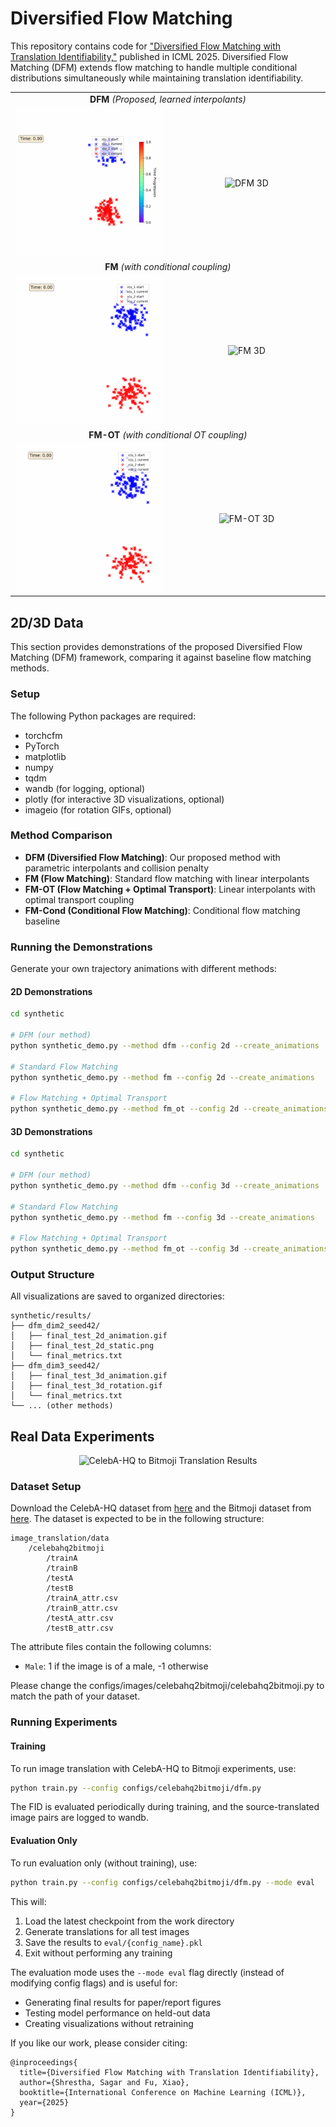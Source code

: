 # Diversified Flow Matching

This repository contains code for ["Diversified Flow Matching with Translation Identifiability,"](https://openreview.net/pdf?id=P0zvNhHGG9) published in ICML 2025.
Diversified Flow Matching (DFM) extends flow matching to handle multiple conditional distributions simultaneously while maintaining translation identifiability.



<div align="center">
<table width="100%">
<tr>
<td align="center" colspan="2">
<strong>DFM</strong> <em>(Proposed, learned interpolants)</em>
</td>
</tr>
<tr>
<td align="center" width="50%">
<img src="assets/dfm_2d.gif" alt="DFM 2D" width="100%"/>
</td>
<td align="center" width="50%">
<img src="assets/dfm_3d.gif" alt="DFM 3D" width="100%"/>
</td>
</tr>

<tr>
<td align="center" colspan="2">
<strong>FM</strong> <em>(with conditional coupling)</em>
</td>
</tr>
<tr>
<td align="center" width="50%">
<img src="assets/fm_2d.gif" alt="FM 2D" width="100%"/>
</td>
<td align="center" width="50%">
<img src="assets/fm_3d.gif" alt="FM 3D" width="100%"/>
</td>
</tr>

<tr>
<td align="center" colspan="2">
<strong>FM-OT</strong> <em>(with conditional OT coupling)</em>
</td>
</tr>
<tr>
<td align="center" width="50%">
<img src="assets/fm_ot_2d.gif" alt="FM-OT 2D" width="100%"/>
</td>
<td align="center" width="50%">
<img src="assets/fm_ot_3d.gif" alt="FM-OT 3D" width="100%"/>
</td>
</tr>

</table>
</div>

## 2D/3D Data
This section provides demonstrations of the proposed Diversified Flow Matching (DFM) framework, comparing it against baseline flow matching methods.

### Setup
The following Python packages are required:
- torchcfm
- PyTorch
- matplotlib
- numpy
- tqdm
- wandb (for logging, optional)
- plotly (for interactive 3D visualizations, optional)
- imageio (for rotation GIFs, optional)

### Method Comparison

- **DFM (Diversified Flow Matching)**: Our proposed method with parametric interpolants and collision penalty
- **FM (Flow Matching)**: Standard flow matching with linear interpolants  
- **FM-OT (Flow Matching + Optimal Transport)**: Linear interpolants with optimal transport coupling
- **FM-Cond (Conditional Flow Matching)**: Conditional flow matching baseline

<!-- ### Trajectory Animation Gallery

The demonstrations show particle flows between two Gaussian mixtures with different conditional labels. Rainbow-colored trajectories indicate time progression from blue (t=0) to red (t=1). The colorbar (shown only in DFM) illustrates the temporal evolution. -->


<!-- **Key Observations:**
- **FM**: Direct linear paths may lead to particle collisions
- **FM-OT**: Optimal transport reduces collisions but uses linear interpolants  
- **DFM**: Learns smooth, collision-avoiding trajectories with parametric interpolants -->

### Running the Demonstrations

Generate your own trajectory animations with different methods:

#### 2D Demonstrations
```bash
cd synthetic

# DFM (our method)
python synthetic_demo.py --method dfm --config 2d --create_animations

# Standard Flow Matching
python synthetic_demo.py --method fm --config 2d --create_animations

# Flow Matching + Optimal Transport
python synthetic_demo.py --method fm_ot --config 2d --create_animations
```

#### 3D Demonstrations
```bash
cd synthetic

# DFM (our method)
python synthetic_demo.py --method dfm --config 3d --create_animations

# Standard Flow Matching
python synthetic_demo.py --method fm --config 3d --create_animations

# Flow Matching + Optimal Transport
python synthetic_demo.py --method fm_ot --config 3d --create_animations
```

### Output Structure

All visualizations are saved to organized directories:
```
synthetic/results/
├── dfm_dim2_seed42/
│   ├── final_test_2d_animation.gif
│   ├── final_test_2d_static.png
│   └── final_metrics.txt
├── dfm_dim3_seed42/
│   ├── final_test_3d_animation.gif
│   ├── final_test_3d_rotation.gif
│   └── final_metrics.txt
└── ... (other methods)
```

<!-- ### Features

- **🎬 Animated Trajectories**: Beautiful rainbow-colored trajectories showing time evolution
- **📊 Interactive 3D**: Plotly-based interactive visualizations with play/pause controls
- **🔄 Rotation Views**: 360° rotating perspectives of 3D trajectories
- **📈 Performance Metrics**: Translation error and Earth Mover's Distance evaluation
- **⚡ Optimized Rendering**: Fast animation generation with smart subsampling -->


## Real Data Experiments

<p align="center">
  <img src="assets/i2i_rebuttal_new_baseline_large.png" alt="CelebA-HQ to Bitmoji Translation Results" width="800"/>
</p>

### Dataset Setup
Download the CelebA-HQ dataset from [here](https://www.kaggle.com/datasets/badasstechie/celebahq-resized-256x256) and the Bitmoji dataset from [here](https://www.kaggle.com/datasets/mostafamozafari/bitmoji-faces). The dataset is expected to be in the following structure:

```
image_translation/data
    /celebahq2bitmoji
        /trainA
        /trainB
        /testA
        /testB
        /trainA_attr.csv
        /trainB_attr.csv
        /testA_attr.csv
        /testB_attr.csv
```
The attribute files contain the following columns:
- `Male`: 1 if the image is of a male, -1 otherwise

Please change the configs/images/celebahq2bitmoji/celebahq2bitmoji.py to match the path of your dataset.

### Running Experiments

#### Training
To run image translation with CelebA-HQ to Bitmoji experiments, use:

```bash
python train.py --config configs/celebahq2bitmoji/dfm.py
```

The FID is evaluated periodically during training, and the source-translated image pairs are logged to wandb.

#### Evaluation Only
To run evaluation only (without training), use:

```bash
python train.py --config configs/celebahq2bitmoji/dfm.py --mode eval
```

This will:
1. Load the latest checkpoint from the work directory
2. Generate translations for all test images
3. Save the results to `eval/{config_name}.pkl`
4. Exit without performing any training

The evaluation mode uses the `--mode eval` flag directly (instead of modifying config flags) and is useful for:
- Generating final results for paper/report figures
- Testing model performance on held-out data
- Creating visualizations without retraining


If you like our work, please consider citing:

```
@inproceedings{
  title={Diversified Flow Matching with Translation Identifiability},
  author={Shrestha, Sagar and Fu, Xiao},
  booktitle={International Conference on Machine Learning (ICML)},
  year={2025}
}
```



